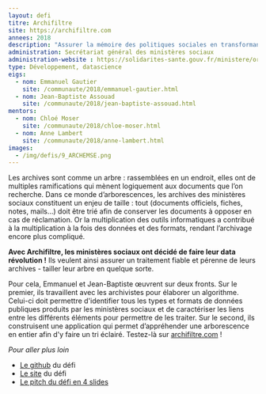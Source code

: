 ```yaml
---
layout: defi
titre: Archifiltre
site: https://archifiltre.com
annees: 2018
description: "Assurer la mémoire des politiques sociales en transformant la gestion des archives"
administration: Secrétariat général des ministères sociaux
administration-website : https://solidarites-sante.gouv.fr/ministere/organisation/directions/article/sgmas-secretariat-general-des-ministeres-charges-des-affaires-sociales
type: Développement, datascience
eigs:
  - nom: Emmanuel Gautier
    site: /communaute/2018/emmanuel-gautier.html
  - nom: Jean-Baptiste Assouad
    site: /communaute/2018/jean-baptiste-assouad.html
mentors:
  - nom: Chloé Moser
    site: /communaute/2018/chloe-moser.html
  - nom: Anne Lambert
    site: /communaute/2018/anne-lambert.html
images:
  - /img/defis/9_ARCHEMSE.png
---
```


Les archives sont comme un arbre : rassemblées en un endroit,
elles ont de multiples ramifications qui mènent logiquement
aux documents que l’on recherche. Dans ce monde d’arborescences,
les archives des ministères sociaux constituent un enjeu de
taille : tout (documents officiels, fiches, notes, mails…)
doit être trié afin de conserver les documents à opposer
en cas de réclamation. Or la multiplication des outils
informatiques a contribué à la multiplication à la fois
des données et des formats, rendant l’archivage encore
plus compliqué.

**Avec Archifiltre, les ministères sociaux ont décidé de faire leur data
révolution !** Ils veulent ainsi assurer un traitement fiable et pérenne
de leurs archives - tailler leur arbre en quelque sorte.

Pour cela, Emmanuel et Jean-Baptiste œuvrent sur deux fronts. Sur
le premier, ils travaillent avec les archivistes pour élaborer un
algorithme. Celui-ci doit permettre d'identifier tous les types et
formats de données publiques produits par les
ministères sociaux et de caractériser les liens entre les
différents éléments pour permettre de les traiter.  Sur le second,
ils construisent une application  qui permet d’appréhender une
arborescence en entier afin d'y faire un tri éclairé.
Testez-là sur [archifiltre.com](https://archifiltre.com/) !


_Pour aller plus loin_

* [Le github](https://github.com/jeanbaptisteassouad/cheapExp) du défi
* [Le site](http://archifiltre.com/) du défi
* [Le pitch du défi en 4 slides](https://www.slideshare.net/secret/5n0tdCSCops9Zw)
